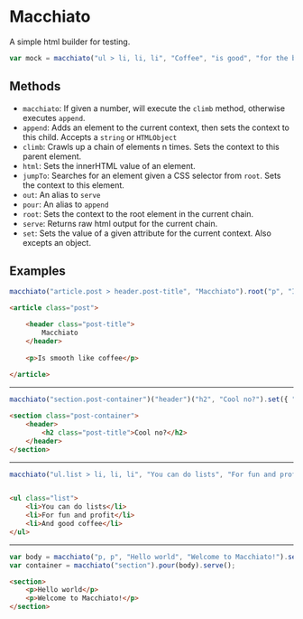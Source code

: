 # Macchiato

A simple html builder for testing.

``` js
var mock = macchiato("ul > li, li, li", "Coffee", "is good", "for the brain").serve();
```

## Methods

- `macchiato`: If given a number, will execute the `climb` method, otherwise executes `append`.
- `append`: Adds an element to the current context, then sets the context to this child. Accepts a `string` or `HTMLObject`
- `climb`: Crawls up a chain of elements n times. Sets the context to this parent element.
- `html`: Sets the innerHTML value of an element.
- `jumpTo`: Searches for an element given a CSS selector from `root`. Sets the context to this element.
- `out`: An alias to `serve`
- `pour`: An alias to `append`
- `root`: Sets the context to the root element in the current chain.
- `serve`: Returns raw html output for the current chain.
- `set`: Sets the value of a given attribute for the current context. Also excepts an object.


## Examples

``` js
macchiato("article.post > header.post-title", "Macchiato").root("p", "Is smooth like coffee").serve()
```
``` html
<article class="post">

    <header class="post-title">
        Macchiato
    </header>
    
    <p>Is smooth like coffee</p>    
    
</article>
```

---

``` js
macchiato("section.post-container")("header")("h2", "Cool no?").set({ "class" : "post-title" }).serve();
```
``` html
<section class="post-container">
    <header>
        <h2 class="post-title">Cool no?</h2>
    </header>
</section>
```

---

``` js
macchiato("ul.list > li, li, li", "You can do lists", "For fun and profit", "And good coffee").serve();
```
``` html

<ul class="list">
    <li>You can do lists</li>
    <li>For fun and profit</li>
    <li>And good coffee</li>
</ul>
```
---

``` js
var body = macchiato("p, p", "Hello world", "Welcome to Macchiato!").serve();
var container = macchiato("section").pour(body).serve();
```
``` html
<section>
    <p>Hello world</p>
    <p>Welcome to Macchiato!</p>
</section>
```
